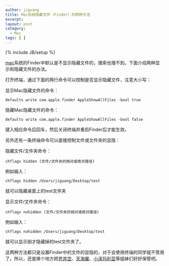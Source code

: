 ```yaml
---
author: jiguang
title: Mac系统隐藏文件（Finder）的两种方法
excerpt:
layout: post
category:
  - Mac
tags: [ ]
---
```

{% include JB/setup %}

[mac][1]系统的Finder中默认是不显示隐藏文件的，搜索也搜不到。下面介绍两种显示和隐藏文件的办法。

打开终端，通过下面的两行命令可以控制是否显示隐藏文件，注意大小写：

显示Mac隐藏文件的命令：

    defaults write com.apple.finder AppleShowAllFiles -bool true

隐藏Mac隐藏文件的命令：

    defaults write com.apple.finder AppleShowAllFiles -bool false

键入相应命令后回车，然后关闭终端并重启Finder后才能生效。

另外还有一条终端命令可以直接控制文件或文件夹的显隐：

隐藏文件/文件夹命令：

    chflags hidden (文件/文件夹的相对或绝对路径)

例如输入：

    chflags hidden /Users/jiguang/Desktop/test

就可以隐藏桌面上的test文件夹

显示文件/文件夹命令：

    chflags nohidden (文件/文件夹的相对或绝对路径)

例如输入：

    chflags nohidden /Users/jiguang/Desktop/test

就可以显示刚才隐藏掉的test文件夹了。

这两种方法都只是设置Finder中的文件的显隐的，对于会使用终端的同学就不管用了。所以，还是换个地方把[苍井空][2]、[天海翼][3]、[小泽玛利亚][4]等姐妹们好好保管吧。

 [1]: http://jiguang.github.com/index.php/tag/mac/
 [2]: http://www.baidu.com/s?bs=mac%CF%B5%CD%B3%C8%E7%BA%CE%CF%D4%CA%BE%BA%CD%D2%FE%B2%D8%CE%C4%BC%FE&f=8&rsv_bp=1&rsv_spt=3&wd=%B2%D4%BE%AE%BF%D5&inputT=1572
 [3]: http://www.baidu.com/s?bs=%B2%D4%BE%AE%BF%D5&f=3&rsv_bp=1&rsv_spt=3&wd=%CC%EC%BA%A3%D2%ED&oq=%CC%EC%BB%B9%D2%D4&rsp=0&rsv_sug2=0&inputT=3695
 [4]: http://www.baidu.com/s?bs=%CC%EC%BA%A3%D2%ED&f=8&rsv_bp=1&rsv_spt=3&wd=%D0%A1%D4%F3%C2%EA%C0%FB%D1%C7&inputT=2213